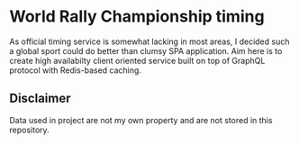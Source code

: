# World Rally Championship timing

As official timing service is somewhat lacking in most areas, I decided such a global sport could do better than clumsy SPA application.
Aim here is to create high availabilty client oriented service built on top of GraphQL protocol with Redis-based caching.


## Disclaimer 
Data used in project are not my own property and are not stored in this repository. 